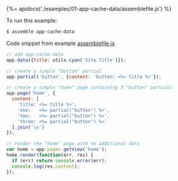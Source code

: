 {%= apidocs('./examples/01-app-cache-data/assemblefile.js') %}

To run this example:

```sh
$ assemble app-cache-data
```

Code snippet from example [assemblefile.js](./examples/01-app-cache-data/assemblefile.js)

```js
// add app-cache-data
app.data({title: utils.cyan('Site Title')});

// create a simple "button" partial
app.partial('button', {content: 'button: <%= title %>'});

// create a simple "home" page containing 3 "button" partials
app.page('home', {
  content: [
    'title: <%= title %>',
    'one:   <%= partial("button") %>',
    'two:   <%= partial("button") %>',
    'three: <%= partial("button") %>'
  ].join('\n')
});

// render the "home" page with no additional data
var home = app.pages.getView('home');
home.render(function(err, res) {
  if (err) return console.error(err);
  console.log(res.content);
});
```
